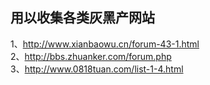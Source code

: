 ## 用以收集各类灰黑产网站
1、http://www.xianbaowu.cn/forum-43-1.html   
2、http://bbs.zhuanker.com/forum.php   
3、http://www.0818tuan.com/list-1-4.html
